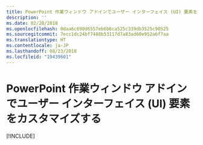 ```yaml
---
title: PowerPoint 作業ウィンドウ アドインでユーザー インターフェイス (UI) 要素をカスタマイズする
description: ''
ms.date: 02/28/2018
ms.openlocfilehash: 0daa6c690d6557eb6b6ca525c339db3525c90525
ms.sourcegitcommit: 7ecc1dc24bf7488b53117d7a83ad60e952a6f7aa
ms.translationtype: HT
ms.contentlocale: ja-JP
ms.lasthandoff: 08/23/2018
ms.locfileid: "19439601"
---
```

# <a name="customize-user-interface-ui-elements-in-your-powerpoint-task-pane-add-in"></a>PowerPoint 作業ウィンドウ アドインでユーザー インターフェイス (UI) 要素をカスタマイズする

[!INCLUDE[](../includes/powerpoint-tutorial-customize-ui.md)]